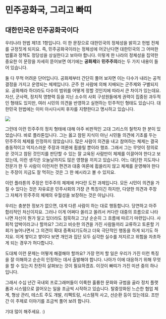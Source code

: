 
# 민주공화국, 그리고 빠띠

## 대한민국은 민주공화국이다

우리나라 헌법 제1조 1항입니다. 이 한 문장으로 대한민국의 정체성을 밝히고 헌법 전체를 규정짓게 되지요. 즉, 민주공화국이라는 정체성에 어긋난다면 대한민국의 그 어떠한 법률과 정책도 정당성을 상실한다고 보아야 합니다. 이렇게 한 나라의 정체성을 집약한 중요한 이 문장을 자세히 뜯어보면 여기에는 **공화제**와 **민주주의**라는 두 가지 내용이 들어 있습니다.

둘 다 무척 어려운 단어입니다. 공화제부터 간단히 풀어 보자면 이는 다수가 내리는 공적 결정을 가지고 운영되는 체제입니다. 군주 한 사람에 의해 지배되는 군주제와 구별되지요. 공화제라 하더라도 다수의 범위를 어떻게 정할 것인지에 따라서 큰 차이가 있는데요. 자산, 군사력, 정치적 영향력 등을 지닌 소수의 사회 구성원들에게 권력이 집중된 과두적인 형태도 있지만, 여러 시민의 의견을 반영하고 실현하는 민주적인 형태도 있습니다. 대한민국 헌법에는 이미 아시다시피 후자를 지향한다고 명시하고 있습니다.

![](/assets/images/민주공화국-그리고-빠띠/1*7e_fP29GIiM4W1MMgAOP4g.jpeg)

그런데 이런 민주주의 정치 형태에 대해 아주 비판적인 고대 그리스의 철학자 한 분이 있었습니다. 바로 플라톤입니다. 그는 옳고 참된 지식이 아닌 시민들 의견에 기초를 두는 민주주의 체제를 인정하지 않았습니다. 많은 사람이 의견을 내고 참여하는 체제는 결국 충동적이고 억지스러운 주장과 여론에 휩쓸릴 뿐이라 했죠. 그래서 그는 무엇이 정의로운 것이고 참된 것인지를 판단할 수 있는 잘 교육된 사람만이 체제를 이끌어야 한다고 보았는데, 이런 생각은 오늘날까지도 많은 영향을 끼치고 있습니다. 어느 대단한 지도자나 전문가 한 두 사람이 이런저런 편견과 대중 여론에 휩쓸리지 않고 체제를 운영해야 한다는 주장이 지금도 잘 먹히는 것은 그 한 예시라고 볼 수 있지요.

이런 플라톤의 주장은 민주주의 체제에 커다란 도전 과제입니다. 모든 시민이 의견을 가질 수 있다는 것은 자유로운 민주사회의 가장 큰 특징이긴 하지만, 다양한 의견과 주장 그 자체가 민주주의 체제의 우월성을 보장하는 것은 아닙니다.

우리는 충분한 정보가 없으면, 대게 다른 사람이 하는 대로 행동합니다. 당연하고 아주 합리적인 처신이지요. 그러나 이게 어쩌다 쏠리고 쏠려서 커다란 대중의 흐름으로 나타나면 자신이 뭔가 알고 있더라도 침묵하고 그냥 순순히 그 흐름에 따르기 마련입니다. 사회적 압박이라고나 할까요? 그리고 비슷한 의견을 가진 사람들끼리 교류하고 토론할 기회가 늘어나면서 그 의견이 확대 증폭되기도하고 더욱 극단적인 행동을 하게 되기도 하지요. 이게 쌓이고 쌓이다 보면 개인과 집단 모두 심각한 실수를 저지르고 위험을 자초하게 되는 경우가 허다합니다.

도대체 이런 문제는 어떻게 해결해야 할까요? 가장 먼저 할 일은 우리가 가진 이런 특징을 잘 이해하고 순순히 인정하는 데서 출발해야 합니다. 나아가 이에 대응하기 위해 무엇을 할 수 있는지 찬찬히 살펴보는 것이 필요하겠죠. 이것이 빠띠가 가진 미션 중의 하나입니다.

그래서 수십 년간 국내외 프로그래머들이 이룩한 훌륭한 문화와 규범을 골라 정치 플랫폼과 시스템으로 끌어오는 일을 조금씩 시작하고 있습니다. 탈중앙화된 느슨한 협업 체계, 형상 관리, 테스트 주도 개발, 리펙토링, 시스템적 사고, 선순환 등이 있는데요. 조만간 이 주제로 이야기를 조금씩 풀어 보려 합니다.

기대 많이 해주세요. :)